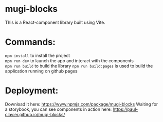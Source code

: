 # mugi-blocks

This is a React-component library built using Vite. 

# Commands:

`npm install` to install the project <br/>
`npm run dev` to launch the app and interact with the components <br/>
`npm run build` to build the library
`npm run build:pages` is used to build the application running on github pages

# Deployment:

Download it here: https://www.npmjs.com/package/mugi-blocks
Waiting for a storybook, you can see components in action here: https://paul-clavier.github.io/mugi-blocks/
